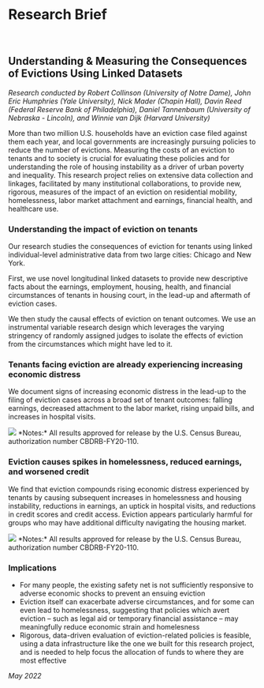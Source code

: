 # Research Brief
﻿
## Understanding & Measuring the Consequences of Evictions Using Linked Datasets

*Research conducted by Robert Collinson (University of Notre Dame), John Eric Humphries (Yale University), Nick Mader (Chapin Hall), Davin Reed (Federal Reserve Bank of Philadelphia), Daniel Tannenbaum (University of Nebraska - Lincoln), and Winnie van Dijk (Harvard University)*

More than two million U.S. households have an eviction case filed against them each year, and local governments are increasingly pursuing policies to reduce the number of evictions. Measuring the costs of an eviction to tenants and to society is crucial for evaluating these policies and for understanding the role of housing instability as a driver of urban poverty and inequality. This research project relies on extensive data collection and linkages, facilitated by many institutional collaborations, to provide new, rigorous, measures of the impact of an eviction on residential mobility, homelessness, labor market attachment and earnings, financial health, and healthcare use.

### Understanding the impact of eviction on tenants

Our research studies the consequences of eviction for tenants using linked individual-level administrative data from two large cities: Chicago and New York.

First, we use novel longitudinal linked datasets to provide new descriptive facts about the earnings, employment, housing, health, and financial circumstances of tenants in housing court, in the lead-up and aftermath of eviction cases.  

We then study the causal effects of eviction on tenant outcomes. We use an instrumental variable research design which leverages the varying stringency of randomly assigned judges to isolate the effects of eviction from the circumstances which might have led to it.  

### Tenants facing eviction are already experiencing increasing economic distress

We document signs of increasing economic distress in the lead-up to the filing of eviction cases across a broad set of tenant outcomes: falling earnings, decreased attachment to the labor market, rising unpaid bills, and increases in hospital visits.

<img src="imgs/collison-et-al-1.png">
*Notes:* All results approved for release by the U.S. Census Bureau, authorization number CBDRB-FY20-110.

### Eviction causes spikes in homelessness, reduced earnings, and worsened credit

We find that eviction compounds rising economic distress experienced by tenants by causing subsequent increases in homelessness and housing instability, reductions in earnings, an uptick in hospital visits, and reductions in credit scores and credit access.  Eviction appears particularly harmful for groups who may have additional difficulty navigating the housing market.

<img src="imgs/collison-et-al-2.png">
*Notes:* All results approved for release by the U.S. Census Bureau, authorization number CBDRB-FY20-110.

### Implications

* For many people, the existing safety net is not sufficiently responsive to adverse economic shocks to prevent an ensuing eviction
* Eviction itself can exacerbate adverse circumstances, and for some can even lead to homelessness, suggesting that policies which avert eviction – such as legal aid or temporary financial assistance – may meaningfully reduce economic strain and homelesness
* Rigorous, data-driven evaluation of eviction-related policies is feasible, using a data infrastructure like the one we built for this research project, and is needed to help focus the allocation of funds to where they are most effective


*May 2022*
